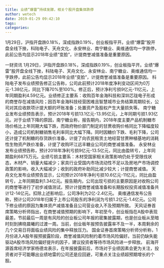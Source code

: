 ```yaml
---
title: 业绩“爆雷”持续发酵，相关个股开盘集体跌停
author: wetech
date: 2019-01-29 09:42:10
tags: 
categories: 
---
```

1月29日，沪指开盘跌0.18%，深成指跌0.19%，创业板指平开。业绩“爆雷”股开盘全线下挫，科陆电子、天舟文化、永安林业、南宁糖业、奥维通信均一字跌停，此前公告均显示2018年业绩“变脸”，计提商誉减值准备是重要原因。
<!-- more -->
一财资讯
1月29日，沪指开盘跌0.18%，深成指跌0.19%，创业板指平开。业绩“爆雷”股开盘全线下挫，科陆电子、天舟文化、永安林业、南宁糖业、奥维通信均一字跌停，此前公告均显示2018年业绩“变脸”，计提商誉减值准备是重要原因。
科陆电子发布业绩预告修正公告称，公司此前预计2018年度净利变动区间为0万元-1.38亿元，同比下降70%至100%。修正后，预计净利亏损9亿元-11亿元，上年同期盈利4.59亿元。业绩修正主要系：收购百年金海科技和深圳芯珑电子形成的商誉存在减值风险；因百年金海科技经营困难且智慧城市业务结算周期较长，公司对其应收款项计提大额的坏账准备；处置资产及股权产生大量损失等。
南宁糖业发布业绩预告表示，预计2018年亏损13.1亿元-13.95亿元，上年同期亏损1.93亿元。对于业绩下降的原因，南宁糖业称，报告期内，2018年度主要产品机制糖市场价格比上年同期大幅下跌，而政府物价部门制定的甘蔗收购价格同比下降幅度较小，造成公司机制糖销售毛利率同比大幅下降。同时因糖价下跌、毛利下降，公司还计提了机制糖的存货跌价准备，计提了向农民租赁土地经营甘蔗种植基地的消耗性生物资产跌价准备，计提了收购环江远丰糖业公司的商誉减值准备。
永安林业发布业绩预告称，预计2018年净利亏损9亿元-13.5亿元，同比由盈转亏，上年同期盈利6875万元。业绩亏损主要系：木材受国家相关政策影响仍处于受限伐状态，木材产、销量大幅减少；家具行业受国内市场流动性不足以及房地产市场调控政策的影响，收入大幅减少；收到的政府补助同比减少较大；计提商誉减值。
天舟文化发布业绩预告显示，公司预计2018年净利亏损10.6亿元-11亿元，同比由盈转亏，上年同期盈利1.34亿元。报告期内，公司出现亏损的主要原因是对收购公司的商誉等进行了初步减值测试，预计计提商誉减值准备和长期股权投资减值准备共计12-14亿元。扣除上述影响后，公司净利为2亿-2.4亿元。
奥维通信发布公告称，预计公司2018年归属于上市公司股东的净利润为亏损1.2亿元-1.4亿元。公司下修业绩的原因为集体资产减值准备且公司营业收入不及预期所致。
天风证券首席策略分析师指出，在商誉减值预期的影响下，年初至今，创业板指在A股中表现最差。节前最后一周是有风险的创业板公司年报的密集披露期，也是创业板从至暗时刻到拂晓晨曦的过渡一周。当前，创业板年报预告披露率不及一半，本周剩余的几个交易日将面临业绩风险的集中释放压力。
国金证券首席策略分析师分析称，1月份进入A股年报预披露阶段，商誉减值风险制约着市场风险偏好。当前仍缺失能驱动A股市场风险偏好提升的因子，建议投资者等待市场风险进一步释放。
前海开源首席经济学家杨德龙表示，在年报披露前后，市场对于业绩因素会更为关注，投资者对于可能曝出业绩地雷的公司还是应回避，可重点关注业绩超预期增长的个股。
 
 
